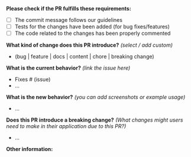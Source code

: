 **Please check if the PR fulfills these requirements:**

- [ ] The commit message follows our guidelines
- [ ] Tests for the changes have been added (for bug fixes/features)
- [ ] The code related to the changes has been properly commented

**What kind of change does this PR introduce?** _(select / add custom)_

- (bug | feature | docs | content | chore | breaking change)

**What is the current behavior?** _(link the issue here)_

<!--- This project only accepts pull requests related to open issues -->
<!--- If suggesting a new feature or change, please discuss it in an issue first -->
<!--- If fixing a bug, there should be an issue describing it with steps to reproduce -->

- Fixes # (issue)
- ...

**What is the new behavior?** _(you can add screenshots or example usage)_

- ...

**Does this PR introduce a breaking change?** _(What changes might users need to make in their application due to this PR?)_

- ...

**Other information:**

<!-- You can add additional details like Test configurations, any warnings that need to be taken care of, required follow ups on the PR/issue -->
